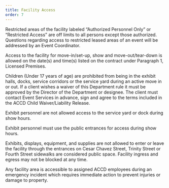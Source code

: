 ```yaml
---
title: Facility Access
order: 7
---
```


Restricted areas of the facility labeled “Authorized Personnel Only” or “Restricted Access” are off limits to all persons except those authorized. Questions regarding access to restricted leased areas of an event will be addressed by an Event Coordinator.

Access to the facility for move-in/set-up, show and move-out/tear-down is allowed on the date(s) and time(s) listed on the contract under Paragraph 1, Licensed Premises.

Children (Under 17 years of age) are prohibited from being in the exhibit halls, docks, service corridors or the service yard during an active move in or out. If a client wishes a waiver of this Department rule it must be approved by the Director of the Department or designee. The client must contact Event Services in advance, sign and agree to the terms included in the ACCD Child Waiver/Liability Release.

Exhibit personnel are not allowed access to the service yard or dock during show hours.

Exhibit personnel must use the public entrances for access during show hours.

Exhibits, displays, equipment, and supplies are not allowed to enter or leave the facility through the entrances on Cesar Chavez Street, Trinity Street or Fourth Street sidewalks are considered public space. Facility ingress and egress may not be blocked at any time.

Any facility area is accessible to assigned ACCD employees during an emergency incident which requires immediate action to prevent injuries or damage to property.
